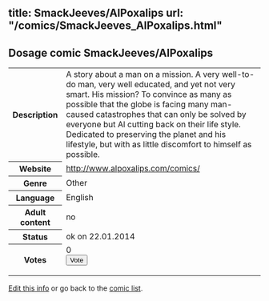 title: SmackJeeves/AlPoxalips
url: "/comics/SmackJeeves_AlPoxalips.html"
---
Dosage comic SmackJeeves/AlPoxalips
-----------------------------------------

<p id="msg"></p>
<script type="text/javascript">
if (window.location.search === '?edit_info_mail=sent_ok') {
  var elem = document.getElementById("msg");
  elem.innerHTML = 'Edited information sucessfully sent for review, which is usually done daily. Thanks!';
  elem.className = 'ok';
}
</script>
<table class="comicinfo">
<tr>
<th>Description</th><td>A story about a man on a mission. A very well-to-do man, very well educated, and yet not very smart. His mission? To convince as many as possible that the globe is facing many man-caused catastrophes that can only be solved by everyone but Al cutting back on their life style. Dedicated to preserving the planet and his lifestyle, but with as little discomfort to himself as possible.</td>
</tr>
<tr>
<th>Website</th><td><a href="http://www.alpoxalips.com/comics/">http://www.alpoxalips.com/comics/</a></td>
</tr>
<tr>
<th>Genre</th><td>Other</td>
</tr>
<tr>
<th>Language</th><td>English</td>
</tr>
<tr>
<th>Adult content</th><td>no</td>
</tr>
<tr>
<th>Status</th><td>ok on 22.01.2014</td>
</tr>
<tr>
<th>Votes</th><td>0
<form action="http://gaecounter.appspot.com/count/" method="POST">
<input name="name" type="hidden" value="SmackJeeves_AlPoxalips"/>
<input name="uid" type="hidden" id="voteuid" value=""/>
<input type="submit" value="Vote"/>
</form>
</td>
</tr>
</table>
<script type="text/javascript">
var ua = navigator.userAgent;
document.getElementById("voteuid").value = ua.replace(/[^a-zA-Z0-9\._:]/g , "_");;
</script>

[Edit this info](SmackJeeves_AlPoxalips_edit.html) or go back to the [comic list](../comic-index.html).
